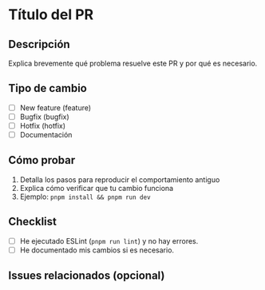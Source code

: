 # Título del PR

## Descripción

Explica brevemente qué problema resuelve este PR y por qué es necesario.

## Tipo de cambio

- [ ] New feature (feature)
- [ ] Bugfix (bugfix)
- [ ] Hotfix (hotfix)
- [ ] Documentación

## Cómo probar

1. Detalla los pasos para reproducir el comportamiento antiguo
2. Explica cómo verificar que tu cambio funciona
3. Ejemplo: `pnpm install && pnpm run dev`

## Checklist

- [ ] He ejecutado ESLint (`pnpm run lint`) y no hay errores.
- [ ] He documentado mis cambios si es necesario.

## Issues relacionados (opcional)

<!-- Mencionar issues que cierra o afecta, e.g.: -->

